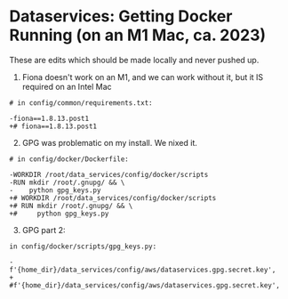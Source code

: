 # Dataservices: Getting Docker Running (on an M1 Mac, ca. 2023)

These are edits which should be made locally and never pushed up.

1. Fiona doesn't work on an M1, and we can work without it, but it IS required
   on an Intel Mac

```
# in config/common/requirements.txt:

-fiona==1.8.13.post1
+# fiona==1.8.13.post1
```

2. GPG was problematic on my install. We nixed it.

```
# in config/docker/Dockerfile:

-WORKDIR /root/data_services/config/docker/scripts
-RUN mkdir /root/.gnupg/ && \
-    python gpg_keys.py
+# WORKDIR /root/data_services/config/docker/scripts
+# RUN mkdir /root/.gnupg/ && \
+#     python gpg_keys.py
```


3. GPG part 2:

```
in config/docker/scripts/gpg_keys.py:

-    f'{home_dir}/data_services/config/aws/dataservices.gpg.secret.key',
+    #f'{home_dir}/data_services/config/aws/dataservices.gpg.secret.key',
```
